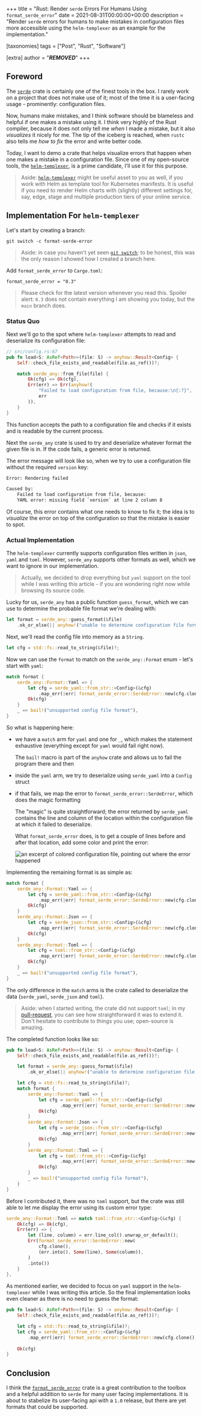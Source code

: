 +++
title = "Rust: Render `serde` Errors For Humans Using `format_serde_error`"
date = 2021-08-31T00:00:00+00:00
description = "Render `serde` errors for humans to make mistakes in configuration files more accessible using the `helm-templexer` as an example for the implementation."

[taxonomies]
tags = ["Post", "Rust", "Software"]

[extra]
author = "***REMOVED***"
+++

## Foreword

The [`serde`](https://crates.io/crates/serde) crate is certainly one of the finest tools in the box. I rarely work on a project that does not make use of it; most of the time it is a user-facing usage - prominently: configuration files.

Now, humans make mistakes, and I think software should be blameless and helpful if one makes a mistake using it. I think very highly of the Rust compiler, because it does not only tell me *when* I made a mistake, but it also *visualizes* it nicely for me. The tip of the iceberg is reached, when `rustc` also tells me *how to fix* the error and write better code.

Today, I want to demo a crate that helps visualize errors that happen when one makes a mistake in a configuration file. Since one of my open-source tools, the [`helm-templexer`](https://github.com/hendrikmaus/helm-templexer), is a prime candidate, I'll use it for this purpose.

> Aside: [`helm-templexer`](https://github.com/hendrikmaus/helm-templexer) might be useful asset to you as well, if you work with Helm as template tool for Kubernetes manifests. It is useful if you need to render Helm charts with (slightly) different settings for, say, edge, stage and multiple production tiers of your online service.

## Implementation For `helm-templexer`

Let's start by creating a branch:

```shell
git switch -c format-serde-error
```

> Aside: in case you haven't yet seen [`git switch`](https://git-scm.com/docs/git-switch); to be honest, this was the only reason I showed how I created a branch here.

Add `format_serde_error` to `Cargo.toml`:

```shell
format_serde_error = "0.3"
```

> Please check for the latest version whenever you read this. Spoiler alert: `0.3` does not contain everything I am showing you today, but the `main` branch does.

### Status Quo

Next we'll go to the spot where `helm-templexer` attempts to read and deserialize its configuration file:

```rust
// src/config.rs:67
pub fn load<S: AsRef<Path>>(file: S) -> anyhow::Result<Config> {
    Self::check_file_exists_and_readable(file.as_ref())?;

    match serde_any::from_file(file) {
        Ok(cfg) => Ok(cfg),
        Err(err) => Err(anyhow!(
            "Failed to load configuration from file, because:\n{:?}",
            err
        )),
    }
}
```

This function accepts the path to a configuration file and checks if it exists and is readable by the current process.

Next the `serde_any` crate is used to try and deserialize whatever format the given file is in. If the code fails, a generic error is returned.

The error message will look like so, when we try to use a configuration file without the required `version` key:

```txt
Error: Rendering failed

Caused by:
    Failed to load configuration from file, because:
    YAML error: missing field `version` at line 2 column 8
```

Of course, this error contains what one needs to know to fix it; the idea is to *visualize* the error on top of the configuration so that the mistake is easier to spot.

### Actual Implementation

The `helm-templexer` currently supports configuration files written in `json`, `yaml` and `toml`. However, `serde_any` supports other formats as well, which we want to ignore in our implementation.

> Actually, we decided to drop everything but `yaml` support on the tool while I was writing this article - if you are wondering right now while browsing its source code.

Lucky for us, `serde_any` has a public function `guess_format`, which we can use to determine the probable file format we're dealing with:

```rust
let format = serde_any::guess_format(&file)
    .ok_or_else(|| anyhow!("unable to determine configuration file format"))?;
```

Next, we'll read the config file into memory as a `String`.

```rust
let cfg = std::fs::read_to_string(&file)?;
```

Now we can use the `format` to match on the `serde_any::Format` enum - let's start with `yaml`:

```rust
match format {
    serde_any::Format::Yaml => {
        let cfg = serde_yaml::from_str::<Config>(&cfg)
            .map_err(|err| format_serde_error::SerdeError::new(cfg.clone(), err))?;
        Ok(cfg)
    }
    _ => bail!("unsupported config file format"),
}
```

So what is happening here:

- we have a `match` arm for `yaml` and one for `_`, which makes the statement exhaustive (everything except for `yaml` would fail right now).

  The `bail!` macro is part of the `anyhow` crate and allows us to fail the program there and then

- inside the `yaml` arm, we try to deserialize using `serde_yaml` into a `Config` struct

- if that fails, we map the error to `format_serde_error::SerdeError`, which does the magic formatting

  The "magic" is quite straightforward; the error returned by `serde_yaml` contains the line and column
  of the location within the configuration file at which it failed to deserialize.

  What `format_serde_error` does, is to get a couple of lines before and after that location,
  add some color and print the error:

  ![an excerpt of colored configuration file, pointing out where the error happened](yaml-example-error.png)

Implementing the remaining format is as simple as:

```rust
match format {
    serde_any::Format::Yaml => {
        let cfg = serde_yaml::from_str::<Config>(&cfg)
            .map_err(|err| format_serde_error::SerdeError::new(cfg.clone(), err))?;
        Ok(cfg)
    }
    serde_any::Format::Json => {
        let cfg = serde_json::from_str::<Config>(&cfg)
            .map_err(|err| format_serde_error::SerdeError::new(cfg.clone(), err))?;
        Ok(cfg)
    }
    serde_any::Format::Toml => {
        let cfg = toml::from_str::<Config>(&cfg)
            .map_err(|err| format_serde_error::SerdeError::new(cfg.clone(), err))?;
        Ok(cfg)
    }
    _ => bail!("unsupported config file format"),
}
```

The only difference in the `match` arms is the crate called to deserialize the data (`serde_yaml`, `serde_json` and `toml`).

> Aside: when I started writing, the crate did not support `toml`; in my [pull-request](https://github.com/AlexanderThaller/format_serde_error/pull/15), you can see how straightforward it was to extend it. Don't hesitate to contribute to things you use; open-source is amazing.

The completed function looks like so:

```rust
pub fn load<S: AsRef<Path>>(file: S) -> anyhow::Result<Config> {
    Self::check_file_exists_and_readable(file.as_ref())?;

    let format = serde_any::guess_format(&file)
        .ok_or_else(|| anyhow!("unable to determine configuration file format"))?;

    let cfg = std::fs::read_to_string(&file)?;
    match format {
        serde_any::Format::Yaml => {
            let cfg = serde_yaml::from_str::<Config>(&cfg)
                    .map_err(|err| format_serde_error::SerdeError::new(cfg.clone(), err))?;
            Ok(cfg)
        }
        serde_any::Format::Json => {
            let cfg = serde_json::from_str::<Config>(&cfg)
                    .map_err(|err| format_serde_error::SerdeError::new(cfg.clone(), err))?;
            Ok(cfg)
        }
        serde_any::Format::Toml => {
            let cfg = toml::from_str::<Config>(&cfg)
                    .map_err(|err| format_serde_error::SerdeError::new(cfg.clone(), err))?;
            Ok(cfg)
        }
        _ => bail!("unsupported config file format"),
    }
}
```

Before I contributed it, there was no `toml` support, but the crate was still able to let me display the error using its custom error type:

```rust
serde_any::Format::Toml => match toml::from_str::<Config>(&cfg) {
    Ok(cfg) => Ok(cfg),
    Err(err) => {
        let (line, column) = err.line_col().unwrap_or_default();
        Err(format_serde_error::SerdeError::new(
            cfg.clone(),
            (err.into(), Some(line), Some(column)),
        )
        .into())
    }
},
```

As mentioned earlier, we decided to focus on `yaml` support in the `helm-templexer` while I was writing this article. So the final implementation looks even cleaner as there is no need to guess the format:

```rust
pub fn load<S: AsRef<Path>>(file: S) -> anyhow::Result<Config> {
    Self::check_file_exists_and_readable(file.as_ref())?;

    let cfg = std::fs::read_to_string(&file)?;
    let cfg = serde_yaml::from_str::<Config>(&cfg)
        .map_err(|err| format_serde_error::SerdeError::new(cfg.clone(), err))?;
  
    Ok(cfg)
}
```

## Conclusion

I think the [`format_serde_error`](https://github.com/AlexanderThaller/format_serde_error) crate is a great contribution to the toolbox and a helpful addition to `serde` for many user facing implementations. It is about to stabelize its user-facing api with a `1.0` release, but there are yet formats that could be supported.
